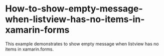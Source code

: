 # How-to-show-empty-message-when-listview-has-no-items-in-xamarin-forms
This example demonstrates to show empty message when listview has no items in xamarin.forms.

